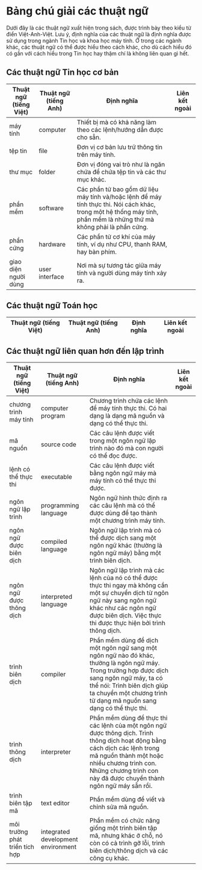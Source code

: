 # Bảng chú giải các thuật ngữ
Dưới đây là các thuật ngữ xuất hiện trong sách, được trình bày theo kiểu từ điển Việt-Anh-Việt.
Lưu ý, định nghĩa của các thuật ngữ là định nghĩa được sử dụng trong ngành Tin học và khoa học máy tính.
Ở trong các ngành khác, các thuật ngữ có thể được hiểu theo cách khác, cho dù cách hiểu đó
có gần với cách hiểu trong Tin học hay thậm chí là không liên quan gì hết.

## Các thuật ngữ Tin học cơ bản
|Thuật ngữ (tiếng Việt)|Thuật ngữ (tiếng Anh)|Định nghĩa|Liên kết ngoài|
|          ---         |         ---         |    ---   |      ---     |
| máy tính | computer | Thiết bị mà có khả năng làm theo các lệnh/hướng dẫn được cho sẵn. ||
| tệp tin | file | Đơn vị cơ bản lưu trữ thông tin trên máy tính. ||
| thư mục | folder | Đơn vị đóng vai trò như là ngăn chứa để chứa tệp tin và các thư mục khác. ||
| phần mềm | software | Các phần tử bao gồm dữ liệu máy tính và/hoặc lệnh để máy tính thực thi. Nói cách khác, trong một hệ thống máy tính, phần mềm là những thứ mà không phải là phần cứng. ||
| phần cứng | hardware | Các phần tử cơ khí của máy tính, ví dụ như CPU, thanh RAM, hay bàn phím. ||
| giao diện người dùng | user interface | Nơi mà sự tương tác giữa máy tính và người dùng máy tính xảy ra. ||

## Các thuật ngữ Toán học
|Thuật ngữ (tiếng Việt)|Thuật ngữ (tiếng Anh)|Định nghĩa|Liên kết ngoài|
|          ---         |         ---         |    ---   |      ---     |

## Các thuật ngữ liên quan hơn đến lập trình
|Thuật ngữ (tiếng Việt)|Thuật ngữ (tiếng Anh)|Định nghĩa|Liên kết ngoài|
|          ---         |         ---         |    ---   |      ---     |
| chương trình máy tính | computer program | Chương trình chứa các lệnh để máy tính thực thi. Có hai dạng là dạng mã nguồn và dạng có thể thực thi. ||
| mã nguồn | source code | Các câu lệnh được viết trong một ngôn ngữ lập trình nào đó mà con người có thể đọc được. ||
| lệnh có thể thực thi | executable | Các câu lệnh được viết bằng ngôn ngữ máy mà máy tính có thể thực thi được. ||
| ngôn ngữ lập trình | programming language | Ngôn ngữ hình thức định ra các câu lệnh mà có thể được dùng để tạo thành một chương trình máy tính. ||
| ngôn ngữ được biên dịch | compiled language | Ngôn ngữ lập trình mà có thể được dịch sang một ngôn ngữ khác (thường là ngôn ngữ máy) bằng một trình biên dịch. ||
| ngôn ngữ được thông dịch | interpreted language | Ngôn ngữ lập trình mà các lệnh của nó có thể được thực thi ngay mà không cần một sự chuyển dịch từ ngôn ngữ này sang ngôn ngữ khác như các ngôn ngữ được biên dịch. Việc thực thi được thực hiện bởi trình thông dịch. ||
| trình biên dịch | compiler | Phần mềm dùng để dịch một ngôn ngữ sang một ngôn ngữ nào đó khác, thường là ngôn ngữ máy. Trong trường hợp được dịch sang ngôn ngữ máy, ta có thể nói: Trình biên dịch giúp ta chuyển một chương trình từ dạng mã nguồn sang dạng có thể thực thi. ||
| trình thông dịch | interpreter | Phần mềm dùng để thực thi các lệnh của một ngôn ngữ được thông dịch. Trình thông dịch hoạt động bằng cách dịch các lệnh trong mã nguồn thành một hoặc nhiều chương trình con. Những chương trình con này đã được chuyển thành ngôn ngữ máy sẵn rồi. ||
| trình biên tập mã | text editor | Phần mềm dùng để viết và chỉnh sửa mã nguồn. ||
| môi trường phát triển tích hợp | integrated development environment | Phần mềm có chức năng giống một trình biên tập mã, nhưng khác ở chỗ, nó còn có cả trình gỡ lỗi, trình biên dịch/thông dịch và các công cụ khác. ||
